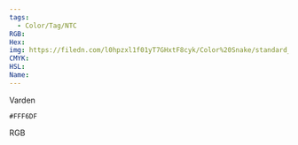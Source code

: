 ```yaml
---
tags:
  - Color/Tag/NTC
RGB:
Hex:
img: https://filedn.com/l0hpzxl1f01yT7GHxtF8cyk/Color%20Snake/standard_csv_to_svg//FFF6DF.svg
CMYK:
HSL:
Name:
---
```

Varden
```palette
#FFF6DF
```
RGB
